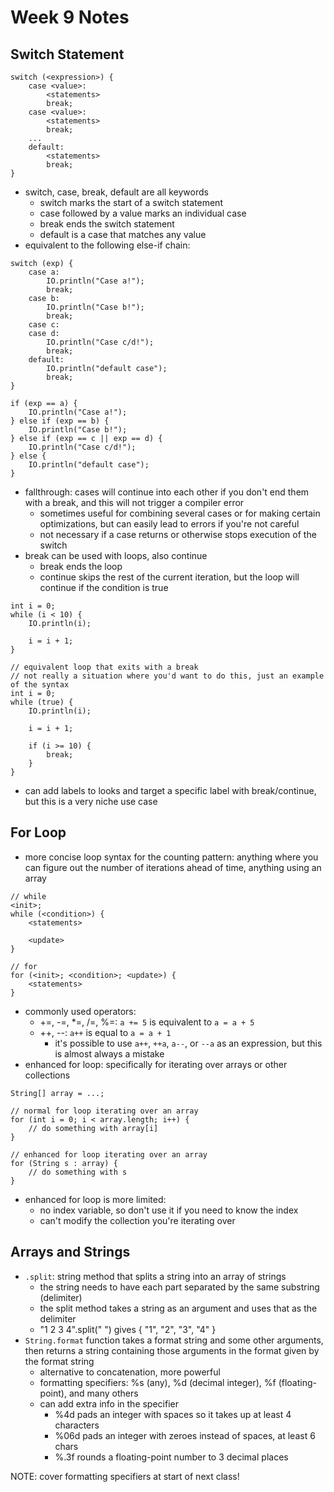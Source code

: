 # Week 9 Notes

## Switch Statement

```
switch (<expression>) {
    case <value>:
        <statements>
        break;
    case <value>:
        <statements>
        break;
    ...
    default:
        <statements>
        break;
}
```

- switch, case, break, default are all keywords
    - switch marks the start of a switch statement
    - case followed by a value marks an individual case
    - break ends the switch statement
    - default is a case that matches any value
- equivalent to the following else-if chain:

```
switch (exp) {
    case a:
        IO.println("Case a!");
        break;
    case b:
        IO.println("Case b!");
        break;
    case c:
    case d:
        IO.println("Case c/d!");
        break;
    default:
        IO.println("default case");
        break;
}

if (exp == a) {
    IO.println("Case a!");
} else if (exp == b) {
    IO.println("Case b!");
} else if (exp == c || exp == d) {
    IO.println("Case c/d!");
} else {
    IO.println("default case");
}
```

- fallthrough: cases will continue into each other if you don't end them with a break,
  and this will not trigger a compiler error
  - sometimes useful for combining several cases or for making certain optimizations,
    but can easily lead to errors if you're not careful
  - not necessary if a case returns or otherwise stops execution of the switch
- break can be used with loops, also continue
  - break ends the loop
  - continue skips the rest of the current iteration, but the loop will continue if
    the condition is true

```
int i = 0;
while (i < 10) {
    IO.println(i);

    i = i + 1;
}

// equivalent loop that exits with a break
// not really a situation where you'd want to do this, just an example of the syntax
int i = 0;
while (true) {
    IO.println(i);

    i = i + 1;

    if (i >= 10) {
        break;
    }
}
```

- can add labels to looks and target a specific label with break/continue, but this is
  a very niche use case

## For Loop

- more concise loop syntax for the counting pattern: anything where you can figure out the
  number of iterations ahead of time, anything using an array

```
// while
<init>;
while (<condition>) {
    <statements>

    <update>
}

// for
for (<init>; <condition>; <update>) {
    <statements>
}
```

- commonly used operators:
  - +=, -=, *=, /=, %=: `a += 5` is equivalent to `a = a + 5`
  - ++, --: `a++` is equal to `a = a + 1`
    - it's possible to use `a++`, `++a`, `a--`, or `--a` as an expression, but this is almost
      always a mistake
- enhanced for loop: specifically for iterating over arrays or other collections

```
String[] array = ...;

// normal for loop iterating over an array
for (int i = 0; i < array.length; i++) {
    // do something with array[i]
}

// enhanced for loop iterating over an array
for (String s : array) {
    // do something with s
}
```

- enhanced for loop is more limited:
  - no index variable, so don't use it if you need to know the index
  - can't modify the collection you're iterating over

## Arrays and Strings

- `.split`: string method that splits a string into an array of strings
  - the string needs to have each part separated by the same substring (delimiter)
  - the split method takes a string as an argument and uses that as the delimiter
  - "1 2 3 4".split(" ") gives { "1", "2", "3", "4" }
- `String.format` function takes a format string and some other arguments, then returns
  a string containing those arguments in the format given by the format string
  - alternative to concatenation, more powerful
  - formatting specifiers: %s (any), %d (decimal integer), %f (floating-point), and many others
  - can add extra info in the specifier
    - %4d pads an integer with spaces so it takes up at least 4 characters
    - %06d pads an integer with zeroes instead of spaces, at least 6 chars
    - %.3f rounds a floating-point number to 3 decimal places

NOTE: cover formatting specifiers at start of next class!




